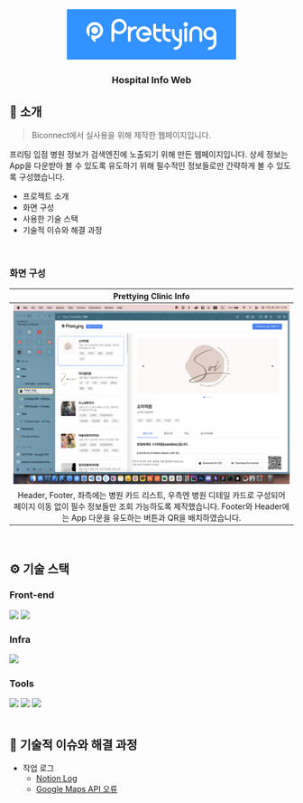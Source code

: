 <div align="center">

<!-- logo -->
<img src="/public/images/logo1.png" width="300"/>

### Hospital Info Web

</div> 

## 📝 소개
> Biconnect에서 실사용을 위해 제작한 웹페이지입니다.

프리팅 입점 병원 정보가 검색엔진에 노출되기 위해 만든 웹페이지입니다.
상세 정보는 App을 다운받아 볼 수 있도록 유도하기 위해 필수적인 정보들로만 간략하게 볼 수 있도록 구성했습니다.

- 프로젝트 소개
- 화면 구성
- 사용한 기술 스택
- 기술적 이슈와 해결 과정

<br />

### 화면 구성
|Prettying Clinic Info|
|:---:|
|<img src="/public/images/exscreen.png" width="600"/>|
|Header, Footer, 좌측에는 병원 카드 리스트, 우측엔 병원 디테일 카드로 구성되어 페이지 이동 없이 필수 정보들만 조회 가능하도록 제작했습니다. Footer와 Header에는 App 다운을 유도하는 버튼과 QR을 배치하였습니다.|

<br />

## ⚙ 기술 스택
### Front-end
<div>
<img src="https://github.com/yewon-Noh/readme-template/blob/main/skills/JavaScript.png?raw=true" width="80">
<img src="https://github.com/yewon-Noh/readme-template/blob/main/skills/React.png?raw=true" width="80">
</div>

### Infra
<div>
<img src="https://github.com/yewon-Noh/readme-template/blob/main/skills/AWSEC2.png?raw=true" width="80">
</div>

### Tools
<div>
<img src="https://github.com/yewon-Noh/readme-template/blob/main/skills/Github.png?raw=true" width="80">
<img src="https://github.com/yewon-Noh/readme-template/blob/main/skills/Notion.png?raw=true" width="80">
<img src="https://github.com/yewon-Noh/readme-template/blob/main/skills/Figma.png?raw=true" width="80">
</div>

<br />

## 🤔 기술적 이슈와 해결 과정
- 작업 로그
    - [Notion Log](https://curved-cobalt-671.notion.site/net-Hospital-Info-1d03c4f03a73800fa5baca6be89e55fb?pvs=4)
    - [Google Maps API 오류](https://xia-it.tistory.com/153)